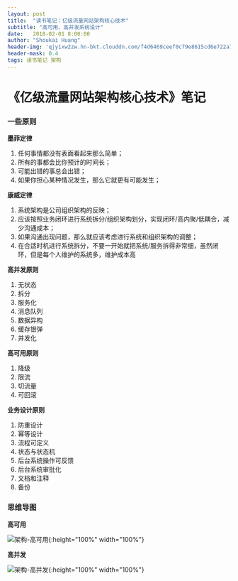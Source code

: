 ```yaml
---
layout: post
title:  "读书笔记：亿级流量网站架构核心技术"
subtitle: "高可用、高并发系统设计"
date:   2018-02-01 8:00:00
author: "Shoukai Huang"
header-img: 'qjy1xw2zw.hn-bkt.clouddn.com/f4d6469ceef0c79e8615cd6e722a7770.jpg'
header-mask: 0.4
tags: 读书笔记 架构
---
```


# 《亿级流量网站架构核心技术》笔记

### 一些原则

**墨菲定律**

1. 任何事情都没有表面看起来那么简单；
2. 所有的事都会比你预计的时间长；
3. 可能出错的事总会出错；
4. 如果你担心某种情况发生，那么它就更有可能发生；

**康威定律**

1. 系统架构是公司组织架构的反映；
2. 应该按照业务闭环进行系统拆分/组织架构划分，实现闭环/高内聚/低耦合，减少沟通成本；
3. 如果沟通出现问题，那么就应该考虑进行系统和组织架构的调整；
4. 在合适时机进行系统拆分，不要一开始就把系统/服务拆得非常细，虽然闭环，但是每个人维护的系统多，维护成本高

**高并发原则**

1. 无状态
2. 拆分
3. 服务化
4. 消息队列
5. 数据异构
6. 缓存银弹
7. 并发化

**高可用原则**

1. 降级
2. 限流
3. 切流量
4. 可回滚

**业务设计原则**

1. 防重设计
2. 幂等设计
3. 流程可定义
4. 状态与状态机
5. 后台系统操作可反馈
6. 后台系统审批化
7. 文档和注释
8. 备份

### 思维导图

**高可用**

![架构-高可用](http://qjy1xw2zw.hn-bkt.clouddn.com/架构-高可用.png){:height="100%" width="100%"}

**高并发**

![架构-高并发](http://qjy1xw2zw.hn-bkt.clouddn.com/架构-高并发.png){:height="100%" width="100%"}

